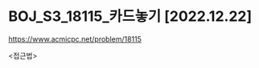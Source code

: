 # BOJ_S3_18115_카드놓기 [2022.12.22]
https://www.acmicpc.net/problem/18115

<접근법>
```



```


```python



```


```java


```
